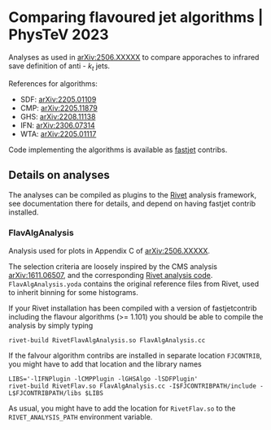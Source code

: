 # Comparing flavoured jet algorithms | PhysTeV 2023

Analyses as used in [arXiv:2506.XXXXX](https://arxiv.org/abs/2506.XXXXX) to compare apporaches to infrared save definition of anti - $k_t$ jets.

References for algorithms:

- SDF: [arXiv:2205.01109](https://arxiv.org/abs/2205.01109)
- CMP: [arXiv:2205.11879](https://arxiv.org/abs/2205.11879) 
- GHS: [arXiv:2208.11138](https://arxiv.org/abs/2208.11138)
- IFN: [arXiv:2306.07314](https://arxiv.org/abs/2306.07314)
- WTA: [arXiv:2205.01117](https://arxiv.org/abs/2205.01117)

Code implementing the algorithms is available as [fastjet](https://fastjet.fr) contribs.

## Details on analyses

The analyses can be compiled as plugins to the [Rivet](https://rivet.hepforge.org) analysis framework, see documentation there for details, and depend on having fastjet contrib installed.

### FlavAlgAnalysis

Analysis used for plots in Appendix C of [arXiv:2506.XXXXX](https://arxiv.org/abs/2506.XXXXX). 

The selection criteria are loosely inspired by the CMS analysis [arXiv:1611.06507](https://arxiv.org/abs/1611.06507), and the corresponding [Rivet analysis code](https://rivet.hepforge.org/analyses/CMS_2017_I1499471.html). `FlavAlgAnalysis.yoda` contains the original reference files from Rivet, used to inherit binning for some histograms.

If your Rivet installation has been compiled with a version of fastjetcontrib including the flavour algorithms (>= 1.101) you should be able to compile the analysis by simply typing 

```
rivet-build RivetFlavAlgAnalysis.so FlavAlgAnalysis.cc
```

If the falvour algorithm contribs are installed in separate location `FJCONTRIB`, you might have to add that location and the library names
```
LIBS='-lIFNPlugin -lCMPPlugin -lGHSAlgo -lSDFPlugin'
rivet-build RivetFlav.so FlavAlgAnalysis.cc -I$FJCONTRIBPATH/include -L$FJCONTRIBPATH/libs $LIBS
```

As usual, you might have to add the location for `RivetFlav.so` to the `RIVET_ANALYSIS_PATH` environment variable.
